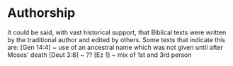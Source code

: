# Authorship

It could be said, with vast historical support, that Biblical texts were written by the traditional author and edited by others.
Some texts that indicate this are:
    [Gen 14:4] ~ use of an ancestral name which was not given until after Moses' death
    [Deut 3:8] ~ ??
    [Ez 1] ~ mix of 1st and 3rd person

